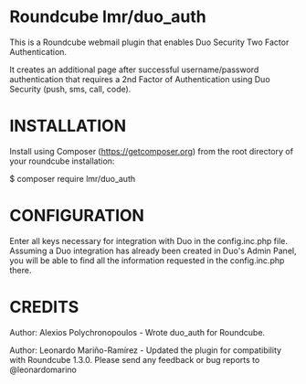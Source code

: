 Roundcube lmr/duo_auth
==================

This is a Roundcube webmail plugin that enables Duo Security Two Factor Authentication.

It creates an additional page after successful username/password authentication that requires a 2nd Factor of Authentication using Duo Security (push, sms, call, code).

INSTALLATION
============

Install using Composer (https://getcomposer.org) from the root directory of your roundcube installation:

$ composer require lmr/duo_auth

CONFIGURATION
=============
Enter all keys necessary for integration with Duo in the config.inc.php file.
Assuming a Duo integration has already been created in Duo's Admin Panel, you will be able to find all the information requested in the config.inc.php there.

CREDITS
=======
Author: Alexios Polychronopoulos - Wrote duo_auth for Roundcube.

Author: Leonardo Mariño-Ramírez - Updated the plugin for compatibility with Roundcube 1.3.0. Please send any feedback or bug reports to @leonardomarino
